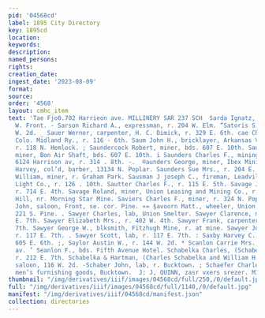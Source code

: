 ```yaml
---
pid: '04568cd'
label: 1895 City Directory
key: 1895cd
location: 
keywords: 
description: 
named_persons: 
rights: 
creation_date: 
ingest_date: '2023-08-09'
format: 
source: 
order: '4568'
layout: cmhc_item
text: 'Tae Fjo0.702 Harrieon ave. MILLINERY SAR 237 SCH  Sarda Ignatz, lab, r. 410
  W. Front. - Sarson Richard A., expressman, r. 204 W. Elm. “Satoris S. Miss, r. 1804
  W. 2d. _ Sauer Werner, carpenter, H. C. Dimick, r. 329 E. 6th. cae Charles H., switchman,
  Colo. Midland Ry., r. 116 - 6th. Saum John H., bricklayer, Arkansas Valley Smelter,
  r. 118 N. Hemlock. ; Saundercock Robert, miner, bds. 607 E. 10th. Saundercock ThomasH.,
  miner, Bon Air Shaft, bds. 607 E. 10th. i Saunders Charles F., mining engineer,
  6124 Harrison av, r. 314 . 8th. -.  ®aunders George, miner, Ibex Mining Co. Saunders
  Harvey, col’d, barber, 13134 N. Poplar. Saunders Sue Mrs., r. 204 E. 7th. Saunders
  William, miner, r. Graham Park. Sausman J joseph C., fireman, Leadville Electric
  Light Co., r. 126 . 10th. Sautter Charles F., r. 115 E. 5th. Savage John, miner,
  r. 714 E. 4th. Savage Roland, miner, Union Leasing and Mining Co., r. Car- bonate
  Hill, nr. Morning Star Mine. Saviers Charles F., miner, r. 324 N. Poplar. Savoorn
  John, saloon, Front, se. cor. Pine. «= §avoorn Matt., wheeler, Union Smelter, r.
  221 S. Pine. . Sawyer Charles, lab, Union Smelter. Sawyer Clarence, miner, r. 117
  E. 7th. Sawyer Elizabeth Mrs., r. 402 W. 4th. Sawyer Frank, carpenter, r. 117 EH.
  7th. Sawyer George W., blksmith, Fitzhugh Mine, r. at mine. Sawyer Joseph H., teamster,
  r. 117 E. 7th. . Sawyer Scott, lab, r. 117 E. 7th. : Saxby Harvey C., miner, r.
  605 E. 6th. ;, Saylor Austin W., r. 144 W. 2d. * Scanlon Carrie Mrs., r. 127 Harrison
  av. ’ Seanlon F., bds. Fifth Avenue Hotel. Schabelka Charles, (Schabelka & Hartman,)
  r. 212 E. 7th. Schabelka & Hartman, (Charles Schabelka and William H. g Hartman,)
  saloon, 116 W. 2d. -Schaber John, lab, r. Bucktown. ; Schaefer Charles, grocer and
  men’s furnishing goods, Bucktown.  J: J, QUINN, zasr vxers srezer. MIXED PAINTS                          '
thumbnail: "/img/derivatives/iiif/images/04568cd/full/250,/0/default.jpg"
full: "/img/derivatives/iiif/images/04568cd/full/1140,/0/default.jpg"
manifest: "/img/derivatives/iiif/04568cd/manifest.json"
collection: directories
---
```

